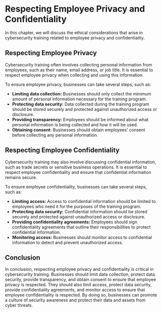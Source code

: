 # Respecting Employee Privacy and Confidentiality

In this chapter, we will discuss the ethical considerations that arise in cybersecurity training related to employee privacy and confidentiality.

Respecting Employee Privacy
---------------------------

Cybersecurity training often involves collecting personal information from employees, such as their name, email address, or job title. It is essential to respect employee privacy when collecting and using this information.

To ensure employee privacy, businesses can take several steps, such as:

* **Limiting data collection:** Businesses should only collect the minimum amount of personal information necessary for the training program.
* **Protecting data security:** Data collected during the training program should be stored securely and protected against unauthorized access or disclosure.
* **Providing transparency:** Employees should be informed about what personal information is being collected and how it will be used.
* **Obtaining consent:** Businesses should obtain employees' consent before collecting any personal information.

Respecting Employee Confidentiality
-----------------------------------

Cybersecurity training may also involve discussing confidential information, such as trade secrets or sensitive business operations. It is essential to respect employee confidentiality and ensure that confidential information remains secure.

To ensure employee confidentiality, businesses can take several steps, such as:

* **Limiting access:** Access to confidential information should be limited to employees who need it for the purposes of the training program.
* **Protecting data security:** Confidential information should be stored securely and protected against unauthorized access or disclosure.
* **Providing confidentiality agreements:** Employees should sign confidentiality agreements that outline their responsibilities to protect confidential information.
* **Monitoring access:** Businesses should monitor access to confidential information to detect and prevent unauthorized access.

Conclusion
----------

In conclusion, respecting employee privacy and confidentiality is critical in cybersecurity training. Businesses should limit data collection, protect data security, provide transparency, and obtain consent to ensure that employee privacy is respected. They should also limit access, protect data security, provide confidentiality agreements, and monitor access to ensure that employee confidentiality is respected. By doing so, businesses can promote a culture of security awareness and protect their data and assets from cyber threats.
